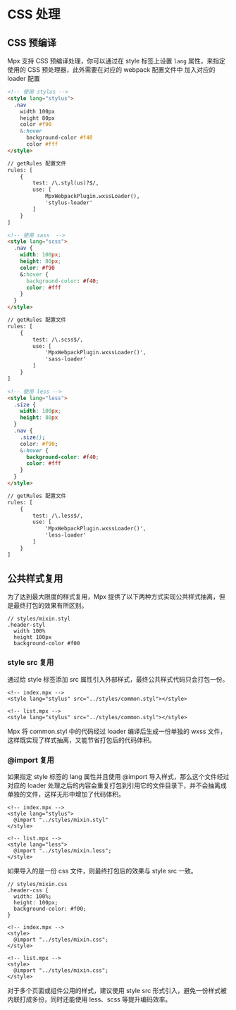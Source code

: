# CSS 处理

## CSS 预编译

Mpx 支持 CSS 预编译处理，你可以通过在 style 标签上设置 `lang` 属性，来指定使用的 CSS 预处理器，此外需要在对应的 webpack 配置文件中
加入对应的 loader 配置

```html
<!-- 使用 stylus -->
<style lang="stylus">
  .nav
    width 100px
    height 80px
    color #f90
    &:hover
      background-color #f40
      color #fff
</style>

// getRules 配置文件
rules: [
    {
        test: /\.styl(us)?$/,
        use: [
            MpxWebpackPlugin.wxssLoader(),
            'stylus-loader'
        ]
    }
]
```
```html
<!-- 使用 sass  -->
<style lang="scss">
  .nav {
    width: 100px;
    height: 80px;
    color: #f90
    &:hover {
      background-color: #f40;
      color: #fff
    }
  }
</style>

// getRules 配置文件
rules: [
    {
        test: /\.scss$/,
        use: [
            'MpxWebpackPlugin.wxssLoader()',
            'sass-loader'
        ]
    }
]
```
```html
<!-- 使用 less -->
<style lang="less">
  .size {
    width: 100px;
    height: 80px
  }
  .nav {
    .size();
    color: #f90;
    &:hover {
      background-color: #f40;
      color: #fff
    }
  }
</style>

// getRules 配置文件
rules: [
    {
        test: /\.less$/,
        use: [
            'MpxWebpackPlugin.wxssLoader()',
            'less-loader'
        ]
    }
]

```

## 公共样式复用

为了达到最大限度的样式复用，Mpx 提供了以下两种方式实现公共样式抽离，但是最终打包的效果有所区别。

``` styl
// styles/mixin.styl
.header-styl
  width 100%
  height 100px
  background-color #f00
```

### style src 复用

通过给 style 标签添加 src 属性引入外部样式，最终公共样式代码只会打包一份。

``` template
<!-- index.mpx -->
<style lang="stylus" src="../styles/common.styl"></style>
```

``` template
<!-- list.mpx -->
<style lang="stylus" src="../styles/common.styl"></style>
```

Mpx 将 common.styl 中的代码经过 loader 编译后生成一份单独的 wxss 文件，这样既实现了样式抽离，又能节省打包后的代码体积。

### @import 复用

如果指定 style 标签的 lang 属性并且使用 @import 导入样式，那么这个文件经过对应的 loader 处理之后的内容会重复打包到引用它的文件目录下，并不会抽离成单独的文件，这样无形中增加了代码体积。

``` template
<!-- index.mpx -->
<style lang="stylus">
  @import "../styles/mixin.styl"
</style>
```

``` template
<!-- list.mpx -->
<style lang="less">
  @import "../styles/mixin.less";
</style>
```

如果导入的是一份 css 文件，则最终打包后的效果与 style src 一致。

``` styl
// styles/mixin.css
.header-css {
  width: 100%;
  height: 100px;
  background-color: #f00;
}
```

``` template
<!-- index.mpx -->
<style>
  @import "../styles/mixin.css";
</style>
```

``` template
<!-- list.mpx -->
<style>
  @import "../styles/mixin.css";
</style>
```

对于多个页面或组件公用的样式，建议使用 style src 形式引入，避免一份样式被内联打成多份，同时还能使用 less、scss 等提升编码效率。
